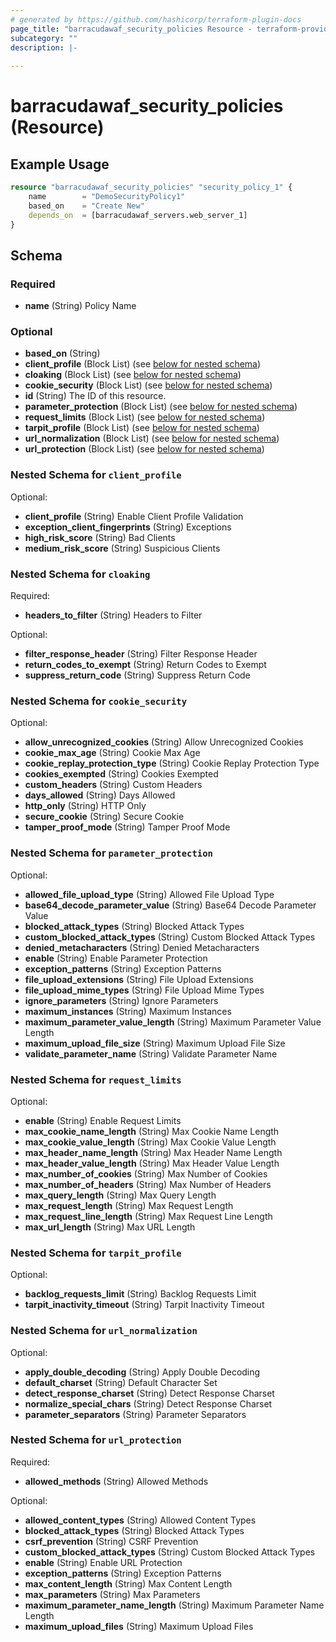 ```yaml
---
# generated by https://github.com/hashicorp/terraform-plugin-docs
page_title: "barracudawaf_security_policies Resource - terraform-provider-barracudawaf"
subcategory: ""
description: |-
  
---
```


# barracudawaf_security_policies (Resource)



## Example Usage

```terraform
resource "barracudawaf_security_policies" "security_policy_1" {
    name        = "DemoSecurityPolicy1"
    based_on    = "Create New"
    depends_on  = [barracudawaf_servers.web_server_1]
}
```

<!-- schema generated by tfplugindocs -->
## Schema

### Required

- **name** (String) Policy Name

### Optional

- **based_on** (String)
- **client_profile** (Block List) (see [below for nested schema](#nestedblock--client_profile))
- **cloaking** (Block List) (see [below for nested schema](#nestedblock--cloaking))
- **cookie_security** (Block List) (see [below for nested schema](#nestedblock--cookie_security))
- **id** (String) The ID of this resource.
- **parameter_protection** (Block List) (see [below for nested schema](#nestedblock--parameter_protection))
- **request_limits** (Block List) (see [below for nested schema](#nestedblock--request_limits))
- **tarpit_profile** (Block List) (see [below for nested schema](#nestedblock--tarpit_profile))
- **url_normalization** (Block List) (see [below for nested schema](#nestedblock--url_normalization))
- **url_protection** (Block List) (see [below for nested schema](#nestedblock--url_protection))

<a id="nestedblock--client_profile"></a>
### Nested Schema for `client_profile`

Optional:

- **client_profile** (String) Enable Client Profile Validation
- **exception_client_fingerprints** (String) Exceptions
- **high_risk_score** (String) Bad Clients
- **medium_risk_score** (String) Suspicious Clients


<a id="nestedblock--cloaking"></a>
### Nested Schema for `cloaking`

Required:

- **headers_to_filter** (String) Headers to Filter

Optional:

- **filter_response_header** (String) Filter Response Header
- **return_codes_to_exempt** (String) Return Codes to Exempt
- **suppress_return_code** (String) Suppress Return Code


<a id="nestedblock--cookie_security"></a>
### Nested Schema for `cookie_security`

Optional:

- **allow_unrecognized_cookies** (String) Allow Unrecognized Cookies
- **cookie_max_age** (String) Cookie Max Age
- **cookie_replay_protection_type** (String) Cookie Replay Protection Type
- **cookies_exempted** (String) Cookies Exempted
- **custom_headers** (String) Custom Headers
- **days_allowed** (String) Days Allowed
- **http_only** (String) HTTP Only
- **secure_cookie** (String) Secure Cookie
- **tamper_proof_mode** (String) Tamper Proof Mode


<a id="nestedblock--parameter_protection"></a>
### Nested Schema for `parameter_protection`

Optional:

- **allowed_file_upload_type** (String) Allowed File Upload Type
- **base64_decode_parameter_value** (String) Base64 Decode Parameter Value
- **blocked_attack_types** (String) Blocked Attack Types
- **custom_blocked_attack_types** (String) Custom Blocked Attack Types
- **denied_metacharacters** (String) Denied Metacharacters
- **enable** (String) Enable Parameter Protection
- **exception_patterns** (String) Exception Patterns
- **file_upload_extensions** (String) File Upload Extensions
- **file_upload_mime_types** (String) File Upload Mime Types
- **ignore_parameters** (String) Ignore Parameters
- **maximum_instances** (String) Maximum Instances
- **maximum_parameter_value_length** (String) Maximum Parameter Value Length
- **maximum_upload_file_size** (String) Maximum Upload File Size
- **validate_parameter_name** (String) Validate Parameter Name


<a id="nestedblock--request_limits"></a>
### Nested Schema for `request_limits`

Optional:

- **enable** (String) Enable Request Limits
- **max_cookie_name_length** (String) Max Cookie Name Length
- **max_cookie_value_length** (String) Max Cookie Value Length
- **max_header_name_length** (String) Max Header Name Length
- **max_header_value_length** (String) Max Header Value Length
- **max_number_of_cookies** (String) Max Number of Cookies
- **max_number_of_headers** (String) Max Number of Headers
- **max_query_length** (String) Max Query Length
- **max_request_length** (String) Max Request Length
- **max_request_line_length** (String) Max Request Line Length
- **max_url_length** (String) Max URL Length


<a id="nestedblock--tarpit_profile"></a>
### Nested Schema for `tarpit_profile`

Optional:

- **backlog_requests_limit** (String) Backlog Requests Limit
- **tarpit_inactivity_timeout** (String) Tarpit Inactivity Timeout


<a id="nestedblock--url_normalization"></a>
### Nested Schema for `url_normalization`

Optional:

- **apply_double_decoding** (String) Apply Double Decoding
- **default_charset** (String) Default Character Set
- **detect_response_charset** (String) Detect Response Charset
- **normalize_special_chars** (String) Detect Response Charset
- **parameter_separators** (String) Parameter Separators


<a id="nestedblock--url_protection"></a>
### Nested Schema for `url_protection`

Required:

- **allowed_methods** (String) Allowed Methods

Optional:

- **allowed_content_types** (String) Allowed Content Types
- **blocked_attack_types** (String) Blocked Attack Types
- **csrf_prevention** (String) CSRF Prevention
- **custom_blocked_attack_types** (String) Custom Blocked Attack Types
- **enable** (String) Enable URL Protection
- **exception_patterns** (String) Exception Patterns
- **max_content_length** (String) Max Content Length
- **max_parameters** (String) Max Parameters
- **maximum_parameter_name_length** (String) Maximum Parameter Name Length
- **maximum_upload_files** (String) Maximum Upload Files


